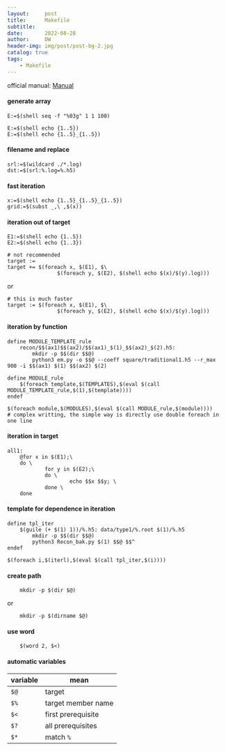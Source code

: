 ```yaml
---
layout:     post
title:      Makefile
subtitle:   
date:       2022-08-28
author:     DW
header-img: img/post/post-bg-2.jpg
catalog: true
tags:
    - Makefile
---
```


official manual: [Manual](https://www.gnu.org/software/make/manual/make.html)

#### generate array
```
E:=$(shell seq -f "%03g" 1 1 100)
```

```
E:=$(shell echo {1..5})
E:=$(shell echo {1..5}_{1..5})
```

#### filename and replace
```
srl:=$(wildcard ./*.log)
dst:=$(srl:%.log=%.h5)
```

#### fast iteration
```
x:=$(shell echo {1..5}_{1..5}_{1..5})
grid:=$(subst _,\ ,$(x))
```

#### iteration out of target
```
E1:=$(shell echo {1..5})
E2:=$(shell echo {1..3})

# not recommended
target :=
target += $(foreach x, $(E1), $\
                $(foreach y, $(E2), $(shell echo $(x)/$(y).log)))
```
or
```
# this is much faster
target := $(foreach x, $(E1), $\
                $(foreach y, $(E2), $(shell echo $(x)/$(y).log)))
```

#### iteration by function

```
define MODULE_TEMPLATE_rule
    recon/$$(ax1)$$(ax2)/$$(ax1)_$(1)_$$(ax2)_$(2).h5:
        mkdir -p $$(dir $$@)
        python3 em.py -o $$@ --coeff square/traditional1.h5 --r_max 900 -i $$(ax1) $(1) $$(ax2) $(2)

define MODULE_rule
    $(foreach template,$(TEMPLATES),$(eval $(call MODULE_TEMPLATE_rule,$(1),$(template))))
endef

$(foreach module,$(MODULES),$(eval $(call MODULE_rule,$(module))))
# complex writting, the simple way is directly use double foreach in one line
```

#### iteration in target

```
all1:
    @for x in $(E1);\
    do \
            for y in $(E2);\
            do \
                    echo $$x $$y; \
            done \
    done
```

#### template for dependence in iteration
```
define tpl_iter
    $(guile (+ $(1) 1))/%.h5: data/type1/%.root $(1)/%.h5
        mkdir -p $$(dir $$@)
        python3 Recon_bak.py $(1) $$@ $$^
endef

$(foreach i,$(iterl),$(eval $(call tpl_iter,$(i))))
```

#### create path
```
    mkdir -p $(dir $@)
```
or
```
    mkdir -p $(dirname $@)
```

#### use word
```
    $(word 2, $<)
```
#### automatic variables
| variable | mean |
| --- | --- |
|  `$@`   | target  |
|  `$%`   | target member name  |
|  `$<`   | first prerequisite |
|  `$?`   | all prerequisites |
|  `$*`   | match `%` |


